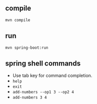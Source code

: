 ## compile
```sh
mvn compile
```

## run
```sh
mvn spring-boot:run
```

## spring shell commands
* Use tab key for command completion.
* `help`
* `exit`
* `add-numbers --op1 3 --op2 4`
* `add-numbers 3 4`